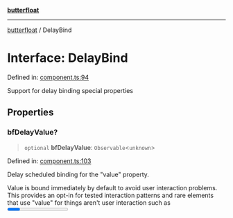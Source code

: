 [**butterfloat**](../index.md)

***

[butterfloat](../index.md) / DelayBind

# Interface: DelayBind

Defined in: [component.ts:94](https://github.com/WorldMaker/butterfloat/blob/df545ef96728808e6ed86d129bea41fdc458751b/component.ts#L94)

Support for delay binding special properties

## Properties

### bfDelayValue?

> `optional` **bfDelayValue**: `Observable`\<`unknown`\>

Defined in: [component.ts:103](https://github.com/WorldMaker/butterfloat/blob/df545ef96728808e6ed86d129bea41fdc458751b/component.ts#L103)

Delay scheduled binding for the "value" property.

Value is bound immediately by default to avoid user interaction
problems. This provides an opt-in for tested interaction patterns
and rare elements that use "value" for things aren't user
interaction such as <progress />.
